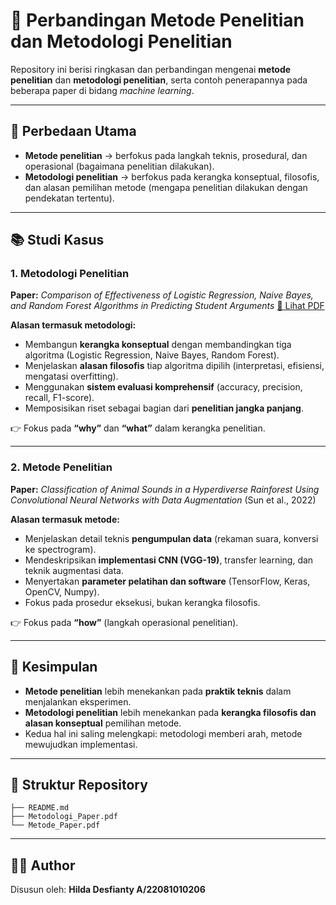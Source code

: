 # 📄 Perbandingan Metode Penelitian dan Metodologi Penelitian

Repository ini berisi ringkasan dan perbandingan mengenai **metode penelitian** dan **metodologi penelitian**, serta contoh penerapannya pada beberapa paper di bidang *machine learning*.

---

## 🔑 Perbedaan Utama

* **Metode penelitian** → berfokus pada langkah teknis, prosedural, dan operasional (bagaimana penelitian dilakukan).
* **Metodologi penelitian** → berfokus pada kerangka konseptual, filosofis, dan alasan pemilihan metode (mengapa penelitian dilakukan dengan pendekatan tertentu).

---

## 📚 Studi Kasus

### 1. Metodologi Penelitian

**Paper:** *Comparison of Effectiveness of Logistic Regression, Naive Bayes, and Random Forest Algorithms in Predicting Student Arguments*
[📄 Lihat PDF](./Metodologi_Paper.pdf)

**Alasan termasuk metodologi:**

* Membangun **kerangka konseptual** dengan membandingkan tiga algoritma (Logistic Regression, Naive Bayes, Random Forest).
* Menjelaskan **alasan filosofis** tiap algoritma dipilih (interpretasi, efisiensi, mengatasi overfitting).
* Menggunakan **sistem evaluasi komprehensif** (accuracy, precision, recall, F1-score).
* Memposisikan riset sebagai bagian dari **penelitian jangka panjang**.

👉 Fokus pada **“why”** dan **“what”** dalam kerangka penelitian.

---

### 2. Metode Penelitian

**Paper:** *Classification of Animal Sounds in a Hyperdiverse Rainforest Using Convolutional Neural Networks with Data Augmentation* (Sun et al., 2022)

**Alasan termasuk metode:**

* Menjelaskan detail teknis **pengumpulan data** (rekaman suara, konversi ke spectrogram).
* Mendeskripsikan **implementasi CNN (VGG-19)**, transfer learning, dan teknik augmentasi data.
* Menyertakan **parameter pelatihan dan software** (TensorFlow, Keras, OpenCV, Numpy).
* Fokus pada prosedur eksekusi, bukan kerangka filosofis.

👉 Fokus pada **“how”** (langkah operasional penelitian).

---

## 📝 Kesimpulan

* **Metode penelitian** lebih menekankan pada **praktik teknis** dalam menjalankan eksperimen.
* **Metodologi penelitian** lebih menekankan pada **kerangka filosofis dan alasan konseptual** pemilihan metode.
* Kedua hal ini saling melengkapi: metodologi memberi arah, metode mewujudkan implementasi.

---

## 📌 Struktur Repository

```
├── README.md
├── Metodologi_Paper.pdf
└── Metode_Paper.pdf
```

---

## 👩‍💻 Author

Disusun oleh: **Hilda Desfianty A/22081010206**
